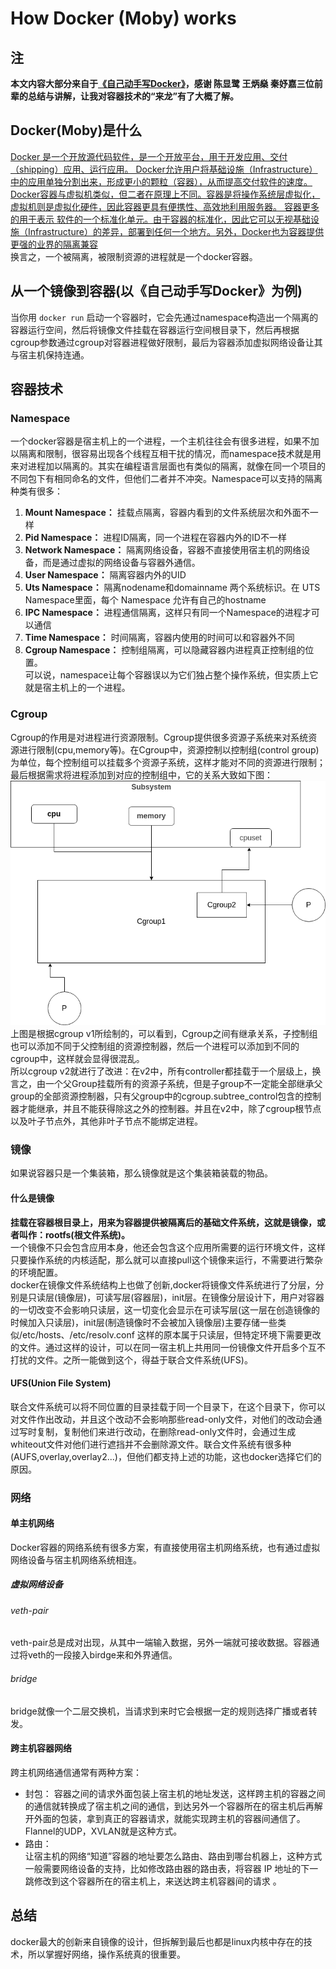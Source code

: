 # How Docker (Moby) works
## 注
**本文内容大部分来自于[《自己动手写Docker》](https://book.douban.com/subject/27082348/)，感谢 陈显鹭 王炳燊 秦妤嘉三位前辈的总结与讲解，让我对容器技术的“来龙”有了大概了解。**
## Docker(Moby)是什么
[Docker 是一个开放源代码软件，是一个开放平台，用于开发应用、交付（shipping）应用、运行应用。 Docker允许用户将基础设施（Infrastructure）中的应用单独分割出来，形成更小的颗粒（容器），从而提高交付软件的速度。  
Docker容器与虚拟机类似，但二者在原理上不同。容器是将操作系统层虚拟化，虚拟机则是虚拟化硬件，因此容器更具有便携性、高效地利用服务器。 容器更多的用于表示 软件的一个标准化单元。由于容器的标准化，因此它可以无视基础设施（Infrastructure）的差异，部署到任何一个地方。另外，Docker也为容器提供更强的业界的隔离兼容](https://zh.wikipedia.org/wiki/Docker)  
换言之，一个被隔离，被限制资源的进程就是一个docker容器。
## 从一个镜像到容器(以《自己动手写Docker》为例)
当你用 ``` docker run ``` 启动一个容器时，它会先通过namespace构造出一个隔离的容器运行空间，然后将镜像文件挂载在容器运行空间根目录下，然后再根据cgroup参数通过cgroup对容器进程做好限制，最后为容器添加虚拟网络设备让其与宿主机保持连通。
## 容器技术
### Namespace
一个docker容器是宿主机上的一个进程，一个主机往往会有很多进程，如果不加以隔离和限制，很容易出现各个线程互相干扰的情况，而namespace技术就是用来对进程加以隔离的。其实在编程语言层面也有类似的隔离，就像在同一个项目的不同包下有相同命名的文件，但他们二者并不冲突。Namespace可以支持的隔离种类有很多：
1. **Mount Namespace：** 挂载点隔离，容器内看到的文件系统层次和外面不一样
2. **Pid Namespace：** 进程ID隔离，同一个进程在容器内外的ID不一样
3. **Network Namespace：** 隔离网络设备，容器不直接使用宿主机的网络设备，而是通过虚拟的网络设备与容器外通信。
4. **User Namespace：** 隔离容器内外的UID
5. **Uts Namespace：** 隔离nodename和domainname 两个系统标识。在 UTS Namespace里面，每个 Namespace 允许有自己的hostname
6. **IPC Namespace：** 进程通信隔离，这样只有同一个Namespace的进程才可以通信
7. **Time Namespace：** 时间隔离，容器内使用的时间可以和容器外不同
8. **Cgroup Namespace：** 控制组隔离，可以隐藏容器内进程真正控制组的位置。  
可以说，namespace让每个容器误以为它们独占整个操作系统，但实质上它就是宿主机上的一个进程。
### Cgroup
Cgroup的作用是对进程进行资源限制。Cgroup提供很多资源子系统来对系统资源进行限制(cpu,memory等)。在Cgroup中，资源控制以控制组(control group)为单位，每个控制组可以挂载多个资源子系统，这样才能对不同的资源进行限制；最后根据需求将进程添加到对应的控制组中，它的关系大致如下图：  
![cgroup_v1](../../../img/cgroup_v1.png)  
上图是根据cgroup v1所绘制的，可以看到，Cgroup之间有继承关系，子控制组也可以添加不同于父控制组的资源控制器，然后一个进程可以添加到不同的cgroup中，这样就会显得很混乱。  
所以cgroup v2就进行了改进：在v2中，所有controller都挂载于一个层级上，换言之，由一个父Group挂载所有的资源子系统，但是子group不一定能全部继承父group的全部资源控制器，只有父group中的cgroup.subtree_control包含的控制器才能继承，并且不能获得除这之外的控制器。并且在v2中，除了cgroup根节点以及叶子节点外，其他非叶子节点不能绑定进程。
### 镜像
如果说容器只是一个集装箱，那么镜像就是这个集装箱装载的物品。
#### 什么是镜像
**挂载在容器根目录上，用来为容器提供被隔离后的基础文件系统，这就是镜像，或者叫作：rootfs(根文件系统)。**  
一个镜像不只会包含应用本身，他还会包含这个应用所需要的运行环境文件，这样只要操作系统的内核适配，那么就可以直接pull这个镜像来运行，不需要进行繁杂的环境配置。  
docker在镜像文件系统结构上也做了创新,docker将镜像文件系统进行了分层，分别是只读层(镜像层)，可读写层(容器层)，init层。在镜像分层设计下，用户对容器的一切改变不会影响只读层，这一切变化会显示在可读写层(这一层在创造镜像的时候加入只读层)，init层(制造镜像时不会被加入镜像层)主要存储一些类似/etc/hosts、/etc/resolv.conf 这样的原本属于只读层，但特定环境下需要更改的文件。通过这样的设计，可以在同一宿主机上共用同一份镜像文件开启多个互不打扰的文件。之所一能做到这个，得益于联合文件系统(UFS)。
#### UFS(Union File System)
联合文件系统可以将不同位置的目录挂载于同一个目录下，在这个目录下，你可以对文件作出改动，并且这个改动不会影响那些read-only文件，对他们的改动会通过写时复制，复制他们来进行改动，在删除read-only文件时，会通过生成whiteout文件对他们进行遮挡并不会删除源文件。联合文件系统有很多种(AUFS,overlay,overlay2...)，但他们都支持上述的功能，这也docker选择它们的原因。

### 网络
#### 单主机网络
Docker容器的网络系统有很多方案，有直接使用宿主机网络系统，也有通过虚拟网络设备与宿主机网络系统相连。  
##### 虚拟网络设备
###### veth-pair
veth-pair总是成对出现，从其中一端输入数据，另外一端就可接收数据。容器通过将veth的一段接入birdge来和外界通信。
###### bridge
bridge就像一个二层交换机，当请求到来时它会根据一定的规则选择广播或者转发。
#### 跨主机容器网络
跨主机网络通信通常有两种方案：
- 封包：
容器之间的请求外面包装上宿主机的地址发送，这样跨主机的容器之间的通信就转换成了宿主机之间的通信，到达另外一个容器所在的宿主机后再解开外面的包装，拿到真正的容器请求，就能实现跨主机的容器间通信了。Flannel的UDP，XVLAN就是这种方式。
- 路由：  
让宿主机的网络“知道”容器的地址要怎么路由、路由到哪台机器上，这种方式一般需要网络设备的支持，比如修改路由器的路由表，将容器 IP 地址的下一跳修改到这个容器所在的宿主机上，来送达跨主机容器间的请求 。 

## 总结
docker最大的创新来自镜像的设计，但拆解到最后也都是linux内核中存在的技术，所以掌握好网络，操作系统真的很重要。